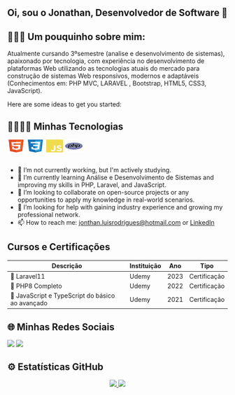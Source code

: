 ## Oi, sou o Jonathan, Desenvolvedor de Software  👋

## 🧑🏽‍💻 Um pouquinho sobre mim:
<div>
  <p>
    Atualmente cursando 3ºsemestre (analise e desenvolvimento de sistemas), apaixonado por tecnologia, com experiência no desenvolvimento de plataformas 
    Web utilizando as tecnologias atuais do mercado para construção de sistemas Web responsivos, 
    modernos e adaptáveis (Conhecimentos em: PHP MVC, LARAVEL , Bootstrap, HTML5, CSS3, JavaScript).
  </p>
</div>

Here are some ideas to get you started:
## 👨🏽‍💻🚀 Minhas Tecnologias  
  
<div style="display: inline_block">
<img align="center" alt="HTML" height="30" width="40" src="https://raw.githubusercontent.com/devicons/devicon/master/icons/html5/html5-original.svg">
<img align="center" alt="CSS" height="30" width="40" src="https://raw.githubusercontent.com/devicons/devicon/master/icons/css3/css3-original.svg">
<img align="center" alt="JavaScript" height="30" width="40" src="https://raw.githubusercontent.com/devicons/devicon/master/icons/javascript/javascript-plain.svg">
<img align="center" alt="PHP" height="30" width="40" src="https://raw.githubusercontent.com/devicons/devicon/master/icons/php/php-original.svg">
</div><br>

- 🔭 I’m not currently working, but I'm actively studying.
- 🌱 I’m currently learning Análise e Desenvolvimento de Sistemas and improving my skills in PHP, Laravel, and JavaScript.
- 👯 I’m looking to collaborate on open-source projects or any opportunities to apply my knowledge in real-world scenarios.
- 🤔 I’m looking for help with gaining industry experience and growing my professional network.
- 📫 How to reach me: jonthan.luisrodrigues@hotmail.com or [LinkedIn](https://www.linkedin.com/in/jonathan-luis-m-rodrigues-1018b1221/)
  
## Cursos e Certificações
Descrição   | Instituição   | Ano | Tipo
--------- | --------- | ------ | ------
🏅 Laravel11 | Udemy | 2023 | Certificação
🏅 PHP8 Completo | Udemy | 2022 | Certificação
🏅 JavaScript e TypeScript do básico ao avançado| Udemy | 2021 | Certificação

## 🌐 Minhas Redes Sociais
<div> 
   <a href="https://www.instagram.com/jonathan.luis001/profilecard/?igsh=MWl6emVhZGN4cTAzYg%3D%3D" target="_blank"><img src="https://img.shields.io/badge/-Instagram-%23E4405F?style=for-     the-badge&logo=instagram&logoColor=white" target="_blank"></a>
   <a href="https://www.linkedin.com/in/jonathan-luis-m-rodrigues-1018b1221/" target="_blank"><img src="https://img.shields.io/badge/-LinkedIn-%230077B5?style=for-the-              
   badge&logo=linkedin&logoColor=white" target="_blank"></a> 
</div>

## ⚙️ Estatísticas GitHub
<div align="center">
   <a href="https://github.com/jonathanluis2022">
   <img height="170em" src="https://github-readme-stats.vercel.app/api?username=jonathanluis2022&show_icons=true&theme=dark&include_all_commits=true&count_private=true"/>
   <img height="170em" src="https://github-readme-stats.vercel.app/api/top-langs/?username=jonathanluis2022&layout=compact&langs_count=7&theme=dark"/>
</div>
